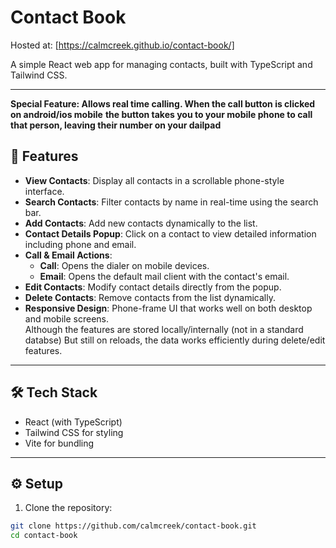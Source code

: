 # Contact Book

Hosted at: [https://calmcreek.github.io/contact-book/]

A simple React web app for managing contacts, built with TypeScript and Tailwind CSS.

---
**Special Feature: Allows real time calling. When the call button is clicked on android/ios mobile** 
**the button takes you to your mobile phone to call that person, leaving their number on your dailpad**

## 📝 Features

- **View Contacts**: Display all contacts in a scrollable phone-style interface.  
- **Search Contacts**: Filter contacts by name in real-time using the search bar.  
- **Add Contacts**: Add new contacts dynamically to the list.  
- **Contact Details Popup**: Click on a contact to view detailed information including phone and email.  
- **Call & Email Actions**:  
  - **Call**: Opens the dialer on mobile devices.  
  - **Email**: Opens the default mail client with the contact's email.  
- **Edit Contacts**: Modify contact details directly from the popup.  
- **Delete Contacts**: Remove contacts from the list dynamically.  
- **Responsive Design**: Phone-frame UI that works well on both desktop and mobile screens.  
Although the features are stored locally/internally (not in a standard databse)
But still on reloads, the data works efficiently during delete/edit features.
---

## 🛠️ Tech Stack

- React (with TypeScript)  
- Tailwind CSS for styling  
- Vite for bundling  

---

## ⚙️ Setup

1. Clone the repository:

```bash
git clone https://github.com/calmcreek/contact-book.git
cd contact-book
